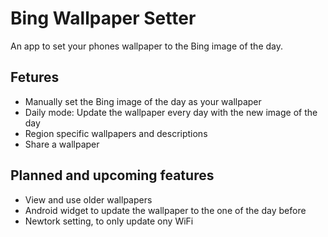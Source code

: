 # Bing Wallpaper Setter

An app to set your phones wallpaper to the Bing image of the day.

## Fetures
 - Manually set the Bing image of the day as your wallpaper
 - Daily mode: Update the wallpaper every day with the new image of the day
 - Region specific wallpapers and descriptions
 - Share a wallpaper
 
## Planned and upcoming features
 - View and use older wallpapers
 - Android widget to update the wallpaper to the one of the day before
 - Newtork setting, to only update ony WiFi
